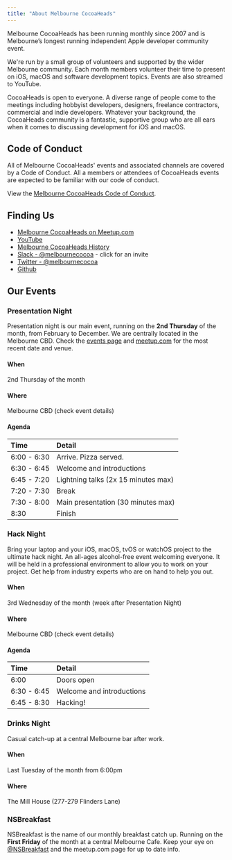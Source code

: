 ```yaml
---
title: "About Melbourne CocoaHeads"
---
```


Melbourne CocoaHeads has been running monthly since 2007 and is Melbourne’s longest running independent Apple developer community event.

We're run by a small group of volunteers and supported by the wider Melbourne community. Each month members volunteer their time to present on iOS, macOS and software development topics. Events are also streamed to YouTube.

CocoaHeads is open to everyone. A diverse range of people come to the meetings including hobbyist developers, designers, freelance contractors, commercial and indie developers. Whatever your background, the CocoaHeads community is a fantastic, supportive group who are all ears when it comes to discussing development for iOS and macOS.

## Code of Conduct

All of Melbourne CocoaHeads' events and associated channels are covered by a Code of Conduct. All a members or attendees of CocoaHeads events are expected to be familiar with our code of conduct.

View the [Melbourne CocoaHeads Code of Conduct](/code-of-conduct).

## Finding Us

* [Melbourne CocoaHeads on Meetup.com](https://www.meetup.com/Melbourne-CocoaHeads)
* [YouTube](http://www.youtube.com/channel/UCpTDVzUkk9ieAyVyUi28bWw)
* [Melbourne CocoaHeads History](https://github.com/melbournecocoa/MelbourneCocoaheadsHistory)
* [Slack - @melbournecocoa](https://slack.melbournecocoaheads.com/) - click for an invite
* [Twitter - @melbournecocoa](https://www.twitter.com/melbournecocoa)
* [Github](https://github.com/melbournecocoa)

## Our Events

### Presentation Night

Presentation night is our main event, running on the **2nd Thursday** of the month, from February to December. We are centrally located in the Melbourne CBD. Check the [events page](/events) and [meetup.com](https://www.meetup.com/Melbourne-CocoaHeads) for the most recent date and venue.

#### When
2nd Thursday of the month

#### Where
Melbourne CBD (check event details)

#### Agenda
| Time | Detail |
|:--|:--|
| 6:00 - 6:30 | Arrive. Pizza served. |
| 6:30 - 6:45 | Welcome and introductions |
| 6:45 - 7:20 | Lightning talks (2x 15 minutes max) |
| 7:20 - 7:30 | Break |
| 7:30 - 8:00 | Main presentation (30 minutes max) |
| 8:30 | Finish  |

### Hack Night

Bring your laptop and your iOS, macOS, tvOS or watchOS project to the ultimate hack night. An all-ages alcohol-free event welcoming everyone. It will be held in a professional environment to allow you to work on your project. Get help from industry experts who are on hand to help you out.

#### When
3rd Wednesday of the month (week after Presentation Night)

#### Where
Melbourne CBD (check event details)

#### Agenda
| Time | Detail |
|:--|:--|
| 6:00 | Doors open |
| 6:30 - 6:45 | Welcome and introductions |
| 6:45 - 8:30 | Hacking! |

### Drinks Night

Casual catch-up at a central Melbourne bar after work.

#### When
Last Tuesday of the month from 6:00pm

#### Where
The Mill House (277-279 Flinders Lane)


### NSBreakfast
NSBreakfast is the name of our monthly breakfast catch up. Running on the **First Friday** of the month at a central Melbourne Cafe. Keep your eye on [@NSBreakfast](https://twitter.com/nsbreakfast) and the meetup.com page for up to date info.
